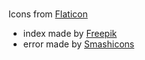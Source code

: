 # 

Icons from [Flaticon](https://www.flaticon.com)
  - index made by [Freepik](https://www.freepik.com)
  - error made by [Smashicons](https://www.flaticon.com/authors/smashicons)
